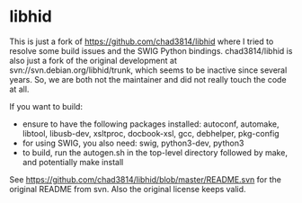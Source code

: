 libhid
======

This is just a fork of https://github.com/chad3814/libhid where I tried to resolve some build issues and the SWIG Python bindings.
chad3814/libhid is also just a fork of the original development at svn://svn.debian.org/libhid/trunk, which seems to be inactive since several years.
So, we are both not the maintainer and did not really touch the code at all.

If you want to build:
 - ensure to have the following packages installed: autoconf, automake, libtool, libusb-dev, xsltproc, docbook-xsl, gcc, debhelper, pkg-config
 - for using SWIG, you also need: swig, python3-dev, python3
 - to build, run the autogen.sh in the top-level directory followed by make, and potentially make install

See https://github.com/chad3814/libhid/blob/master/README.svn for the original README from svn.
Also the original license keeps valid.
